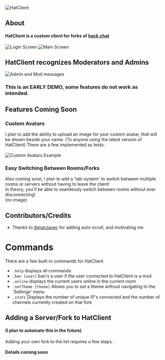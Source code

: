 ![HatClient](http://paswd4.com/s/x84e3q.png)

## About
#### HatClient is a custom client for forks of [hack.chat](https://github.com/AndrewBelt/hack.chat "hack.chat")
![Login Screen](http://paswd4.com/s/a2r98h.png)
![Main Screen](http://paswd4.com/s/ds59he.png)

## HatClient recognizes Moderators and Admins
![Admin and Mod messages](http://paswd4.com/s/apx72c.png)<br>
### This is an **EARLY DEMO**, some features do not work as intended.

## Features Coming Soon
### Custom Avatars
I plan to add the ability to upload an image for your custom avatar, that will be shown beside your name. (To anyone using the latest version of HatClient)
There are a few implemented as tests:<br><br>
![Custom Avatars Example](http://paswd4.com/s/udd742.png)

### Easy Switching Between Rooms/Forks
Also coming soon, I plan to add a 'tab-system' to switch between multiple rooms or servers without having to leave the client!<br>In theory, you'll be able to seamlessly switch between rooms without ever disconnecting!<br>(no image)<br>
## Contributors/Credits
- Thanks to [@marzavec](https://github.com/marzavec) for adding auto-scroll, and motivating me

Commands
========
There are a few built-in commands for HatClient
- `.help` displays all commands
- `.ban [user]` ban's a user if the user connected to HatClient is a mod
- `.online` displays the current users online in the current room
- `.setTheme [theme]` Allows you to set a theme without navigating to the 'Settings' menu
- `.stats` Displays the number of unique IP's connected and the number of channels currently created on that fork

## Adding a Server/Fork to HatClient
#### (I plan to automate this in the future)
Adding your own fork to the list requires a few steps.<br><br>
**Details coming soon**
